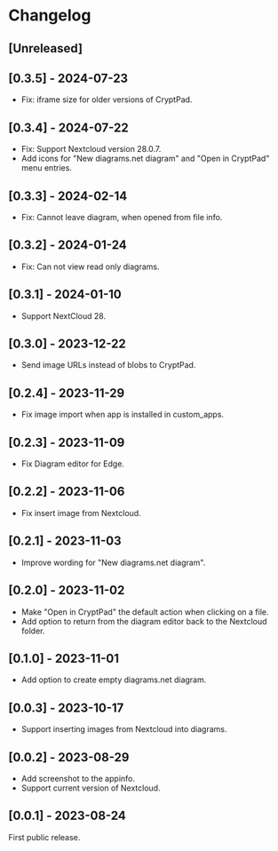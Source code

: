 <!---
SPDX-FileCopyrightText: 2023 XWiki CryptPad Team <contact@cryptpad.org> and contributors

SPDX-License-Identifier: AGPL-3.0-or-later
-->
# Changelog

## [Unreleased]

## [0.3.5] - 2024-07-23

- Fix: iframe size for older versions of CryptPad.

## [0.3.4] - 2024-07-22

- Fix: Support Nextcloud version 28.0.7.
- Add icons for "New diagrams.net diagram" and "Open in CryptPad" menu entries.

## [0.3.3] - 2024-02-14

- Fix: Cannot leave diagram, when opened from file info.

## [0.3.2] - 2024-01-24

- Fix: Can not view read only diagrams.

## [0.3.1] - 2024-01-10

- Support NextCloud 28.

## [0.3.0] - 2023-12-22

- Send image URLs instead of blobs to CryptPad.

## [0.2.4] - 2023-11-29

- Fix image import when app is installed in custom_apps.

## [0.2.3] - 2023-11-09

- Fix Diagram editor for Edge.

## [0.2.2] - 2023-11-06

- Fix insert image from Nextcloud.

## [0.2.1] - 2023-11-03

- Improve wording for "New diagrams.net diagram".

## [0.2.0] - 2023-11-02

- Make "Open in CryptPad" the default action when clicking on a file.
- Add option to return from the diagram editor back to the Nextcloud folder.

## [0.1.0] - 2023-11-01

- Add option to create empty diagrams.net diagram.

## [0.0.3] - 2023-10-17

- Support inserting images from Nextcloud into diagrams.

## [0.0.2] - 2023-08-29

- Add screenshot to the appinfo.
- Support current version of Nextcloud.

## [0.0.1] - 2023-08-24

First public release.
